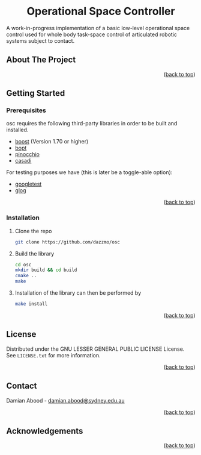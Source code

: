 <a name="readme-top"></a>

<!-- PROJECT SHIELDS -->

<!-- PROJECT LOGO -->
<br>
<div align="center">

  <h1 align="center">Operational Space Controller</h1>

  <p align="left">
    A work-in-progress implementation of a basic low-level operational space control used for whole body task-space control of articulated robotic systems subject to contact.
  </p>
</div>

<!-- ABOUT THE PROJECT -->
## About The Project
<p align="left">
</p>
<p align="right">(<a href="#readme-top">back to top</a>)
</p>

## Getting Started
<a name="getting-started"></a>

### Prerequisites
osc requires the following third-party libraries in order to be built and installed.
* [boost](https://www.boost.org/) (Version 1.70 or higher)
* [bopt]()
* [pinocchio]()
* [casadi]()

For testing purposes we have (this is later be a toggle-able option):
* [googletest](https://github.com/google/googletest)
* [glog](https://github.com/google/glog)


<p align="right">(<a href="#readme-top">back to top</a>)</p>

### Installation
<a name="installation"></a>

1. Clone the repo
   ```sh
   git clone https://github.com/dazzmo/osc
   ```
2. Build the library
    ```sh
    cd osc
    mkdir build && cd build
    cmake ..
    make
   ```
3. Installation of the library can then be performed by
    ```sh
    make install
    ```
<p align="right">(<a href="#readme-top">back to top</a>)</p>

<!-- LICENSE -->
## License

Distributed under the GNU LESSER GENERAL PUBLIC LICENSE License. See `LICENSE.txt` for more information.

<p align="right">(<a href="#readme-top">back to top</a>)</p>

<!-- CONTACT -->
## Contact

Damian Abood - damian.abood@sydney.edu.au

<p align="right">(<a href="#readme-top">back to top</a>)</p>

## Acknowledgements

<p align="right">(<a href="#readme-top">back to top</a>)</p>
